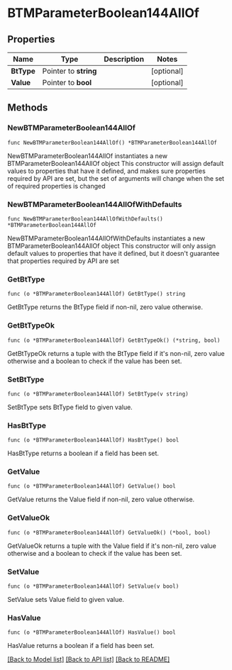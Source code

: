 # BTMParameterBoolean144AllOf

## Properties

Name | Type | Description | Notes
------------ | ------------- | ------------- | -------------
**BtType** | Pointer to **string** |  | [optional] 
**Value** | Pointer to **bool** |  | [optional] 

## Methods

### NewBTMParameterBoolean144AllOf

`func NewBTMParameterBoolean144AllOf() *BTMParameterBoolean144AllOf`

NewBTMParameterBoolean144AllOf instantiates a new BTMParameterBoolean144AllOf object
This constructor will assign default values to properties that have it defined,
and makes sure properties required by API are set, but the set of arguments
will change when the set of required properties is changed

### NewBTMParameterBoolean144AllOfWithDefaults

`func NewBTMParameterBoolean144AllOfWithDefaults() *BTMParameterBoolean144AllOf`

NewBTMParameterBoolean144AllOfWithDefaults instantiates a new BTMParameterBoolean144AllOf object
This constructor will only assign default values to properties that have it defined,
but it doesn't guarantee that properties required by API are set

### GetBtType

`func (o *BTMParameterBoolean144AllOf) GetBtType() string`

GetBtType returns the BtType field if non-nil, zero value otherwise.

### GetBtTypeOk

`func (o *BTMParameterBoolean144AllOf) GetBtTypeOk() (*string, bool)`

GetBtTypeOk returns a tuple with the BtType field if it's non-nil, zero value otherwise
and a boolean to check if the value has been set.

### SetBtType

`func (o *BTMParameterBoolean144AllOf) SetBtType(v string)`

SetBtType sets BtType field to given value.

### HasBtType

`func (o *BTMParameterBoolean144AllOf) HasBtType() bool`

HasBtType returns a boolean if a field has been set.

### GetValue

`func (o *BTMParameterBoolean144AllOf) GetValue() bool`

GetValue returns the Value field if non-nil, zero value otherwise.

### GetValueOk

`func (o *BTMParameterBoolean144AllOf) GetValueOk() (*bool, bool)`

GetValueOk returns a tuple with the Value field if it's non-nil, zero value otherwise
and a boolean to check if the value has been set.

### SetValue

`func (o *BTMParameterBoolean144AllOf) SetValue(v bool)`

SetValue sets Value field to given value.

### HasValue

`func (o *BTMParameterBoolean144AllOf) HasValue() bool`

HasValue returns a boolean if a field has been set.


[[Back to Model list]](../README.md#documentation-for-models) [[Back to API list]](../README.md#documentation-for-api-endpoints) [[Back to README]](../README.md)


